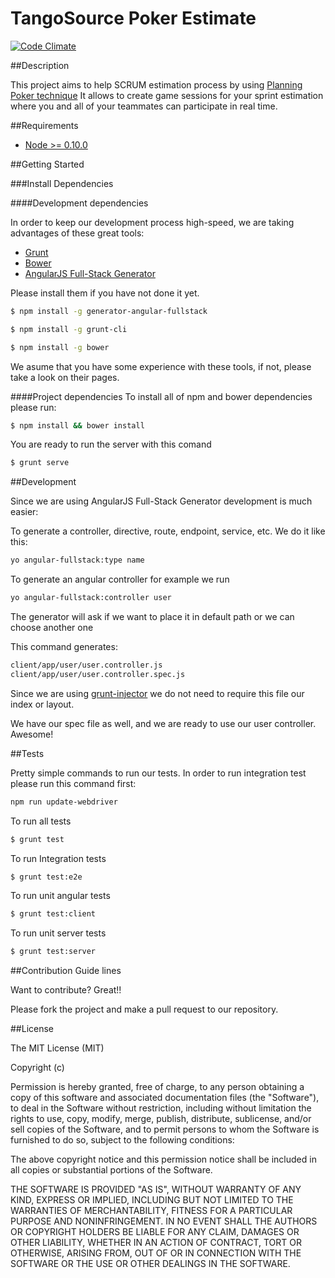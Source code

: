 TangoSource Poker Estimate
==========================
[![Code Climate](https://codeclimate.com/github/tangosource/tangoestimate/badges/gpa.svg)](https://codeclimate.com/github/tangosource/tangoestimate)

##Description

This project aims to help SCRUM estimation process by using [Planning Poker technique](http://es.wikipedia.org/wiki/Planning_poker)
It allows to create game sessions for your sprint estimation where you and all of your teammates can participate in real time.

##Requirements
- [Node >= 0.10.0](http://nodejs.org/)

##Getting Started

###Install Dependencies

####Development dependencies

In order to keep our development process high-speed, we are taking advantages of these great tools:

 - [Grunt](http://gruntjs.com/using-the-cli)
 - [Bower](http://bower.io/)
 - [AngularJS Full-Stack Generator](https://github.com/DaftMonk/generator-angular-fullstack)

Please install them if you have not done it yet.

```sh
$ npm install -g generator-angular-fullstack
```

```sh
$ npm install -g grunt-cli
```

```sh
$ npm install -g bower
```

We asume that you have some experience with these tools, if not, please take a look on their pages.

####Project dependencies
To install all of npm and bower dependencies please run:

```sh
$ npm install && bower install
```
You are ready to run the server with this comand

```sh
$ grunt serve
```

##Development

Since we are using AngularJS Full-Stack Generator development is much
easier:

To generate a controller, directive, route, endpoint, service, etc.
We do it like this:

```sh
yo angular-fullstack:type name
```
To generate an angular controller for example we run

```sh
yo angular-fullstack:controller user
```
The generator will ask if we want to place it in default path or we can
choose another one

This command generates:

```sh
client/app/user/user.controller.js
client/app/user/user.controller.spec.js
```

Since we are using [grunt-injector](https://github.com/klei/grunt-injector) we do not need to
require this file our index or layout.

We have our spec file as well, and we are ready to use our user
controller. Awesome!

##Tests

Pretty simple commands to run our tests.
In order to run integration test please run this command first:

```sh
npm run update-webdriver
```

To run all tests

```sh
$ grunt test
```
To run Integration tests

```sh
$ grunt test:e2e
```
To run unit angular tests

```sh
$ grunt test:client
```

To run unit server tests

```sh
$ grunt test:server
```
##Contribution Guide lines

Want to contribute? Great!!

Please fork the project and make a pull request
to our repository.

##License

The MIT License (MIT)

Copyright (c) <year> <copyright holders>

Permission is hereby granted, free of charge, to any person obtaining a copy
of this software and associated documentation files (the "Software"), to deal
in the Software without restriction, including without limitation the rights
to use, copy, modify, merge, publish, distribute, sublicense, and/or sell
copies of the Software, and to permit persons to whom the Software is
furnished to do so, subject to the following conditions:

The above copyright notice and this permission notice shall be included in
all copies or substantial portions of the Software.

THE SOFTWARE IS PROVIDED "AS IS", WITHOUT WARRANTY OF ANY KIND, EXPRESS OR
IMPLIED, INCLUDING BUT NOT LIMITED TO THE WARRANTIES OF MERCHANTABILITY,
FITNESS FOR A PARTICULAR PURPOSE AND NONINFRINGEMENT. IN NO EVENT SHALL THE
AUTHORS OR COPYRIGHT HOLDERS BE LIABLE FOR ANY CLAIM, DAMAGES OR OTHER
LIABILITY, WHETHER IN AN ACTION OF CONTRACT, TORT OR OTHERWISE, ARISING FROM,
OUT OF OR IN CONNECTION WITH THE SOFTWARE OR THE USE OR OTHER DEALINGS IN
THE SOFTWARE.

